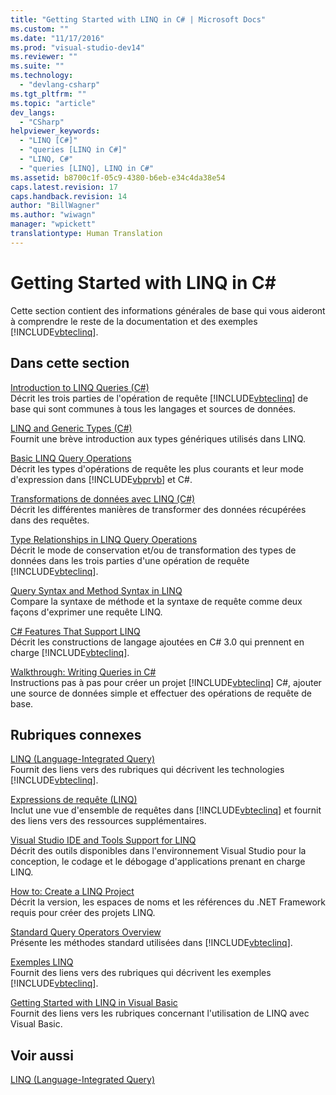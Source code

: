 ```yaml
---
title: "Getting Started with LINQ in C# | Microsoft Docs"
ms.custom: ""
ms.date: "11/17/2016"
ms.prod: "visual-studio-dev14"
ms.reviewer: ""
ms.suite: ""
ms.technology: 
  - "devlang-csharp"
ms.tgt_pltfrm: ""
ms.topic: "article"
dev_langs: 
  - "CSharp"
helpviewer_keywords: 
  - "LINQ [C#]"
  - "queries [LINQ in C#]"
  - "LINQ, C#"
  - "queries [LINQ], LINQ in C#"
ms.assetid: b8700c1f-05c9-4380-b6eb-e34c4da38e54
caps.latest.revision: 17
caps.handback.revision: 14
author: "BillWagner"
ms.author: "wiwagn"
manager: "wpickett"
translationtype: Human Translation
---
```

# Getting Started with LINQ in C#
Cette section contient des informations générales de base qui vous aideront à comprendre le reste de la documentation et des exemples [!INCLUDE[vbteclinq](../../../../csharp/includes/vbteclinq_md.md)].  
  
## Dans cette section  
 [Introduction to LINQ Queries \(C\#\)](../../../../csharp/programming-guide/concepts/linq/introduction-to-linq-queries.md)  
 Décrit les trois parties de l'opération de requête [!INCLUDE[vbteclinq](../../../../csharp/includes/vbteclinq_md.md)] de base qui sont communes à tous les langages et sources de données.  
  
 [LINQ and Generic Types \(C\#\)](../../../../csharp/programming-guide/concepts/linq/linq-and-generic-types.md)  
 Fournit une brève introduction aux types génériques utilisés dans LINQ.  
  
 [Basic LINQ Query Operations](../../../../csharp/programming-guide/concepts/linq/basic-linq-query-operations.md)  
 Décrit les types d'opérations de requête les plus courants et leur mode d'expression dans [!INCLUDE[vbprvb](../../../../csharp/programming-guide/concepts/linq/includes/vbprvb_md.md)] et C\#.  
  
 [Transformations de données avec LINQ \(C\#\)](../../../../csharp/programming-guide/concepts/linq/data-transformations-with-linq.md)  
 Décrit les différentes manières de transformer des données récupérées dans des requêtes.  
  
 [Type Relationships in LINQ Query Operations](../../../../csharp/programming-guide/concepts/linq/type-relationships-in-linq-query-operations.md)  
 Décrit le mode de conservation et\/ou de transformation des types de données dans les trois parties d'une opération de requête [!INCLUDE[vbteclinq](../../../../csharp/includes/vbteclinq_md.md)].  
  
 [Query Syntax and Method Syntax in LINQ](../../../../csharp/programming-guide/concepts/linq/query-syntax-and-method-syntax-in-linq.md)  
 Compare la syntaxe de méthode et la syntaxe de requête comme deux façons d'exprimer une requête LINQ.  
  
 [C\# Features That Support LINQ](../../../../csharp/programming-guide/concepts/linq/features-that-support-linq.md)  
 Décrit les constructions de langage ajoutées en C\# 3.0 qui prennent en charge [!INCLUDE[vbteclinq](../../../../csharp/includes/vbteclinq_md.md)].  
  
 [Walkthrough: Writing Queries in C\#](../../../../csharp/programming-guide/concepts/linq/walkthrough-writing-queries-linq.md)  
 Instructions pas à pas pour créer un projet [!INCLUDE[vbteclinq](../../../../csharp/includes/vbteclinq_md.md)] C\#, ajouter une source de données simple et effectuer des opérations de requête de base.  
  
## Rubriques connexes  
 [LINQ \(Language\-Integrated Query\)](../Topic/LINQ%20\(Language-Integrated%20Query\).md)  
 Fournit des liens vers des rubriques qui décrivent les technologies [!INCLUDE[vbteclinq](../../../../csharp/includes/vbteclinq_md.md)].  
  
 [Expressions de requête \(LINQ\)](../../../../csharp/programming-guide/linq-query-expressions/index.md)  
 Inclut une vue d'ensemble de requêtes dans [!INCLUDE[vbteclinq](../../../../csharp/includes/vbteclinq_md.md)] et fournit des liens vers des ressources supplémentaires.  
  
 [Visual Studio IDE and Tools Support for LINQ](../../../../visual-basic/programming-guide/concepts/linq/visual-studio-ide-and-tools-support-for-linq.md)  
 Décrit des outils disponibles dans l'environnement Visual Studio pour la conception, le codage et le débogage d'applications prenant en charge LINQ.  
  
 [How to: Create a LINQ Project](../Topic/How%20to:%20Create%20a%20LINQ%20Project.md)  
 Décrit la version, les espaces de noms et les références du .NET Framework requis pour créer des projets LINQ.  
  
 [Standard Query Operators Overview](../../../../visual-basic/programming-guide/concepts/linq/standard-query-operators-overview.md)  
 Présente les méthodes standard utilisées dans [!INCLUDE[vbteclinq](../../../../csharp/includes/vbteclinq_md.md)].  
  
 [Exemples LINQ](../Topic/LINQ%20Samples.md)  
 Fournit des liens vers des rubriques qui décrivent les exemples [!INCLUDE[vbteclinq](../../../../csharp/includes/vbteclinq_md.md)].  
  
 [Getting Started with LINQ in Visual Basic](../../../../visual-basic/programming-guide/concepts/linq/getting-started-with-linq.md)  
 Fournit des liens vers les rubriques concernant l'utilisation de LINQ avec Visual Basic.  
  
## Voir aussi  
 [LINQ \(Language\-Integrated Query\)](../Topic/LINQ%20\(Language-Integrated%20Query\).md)